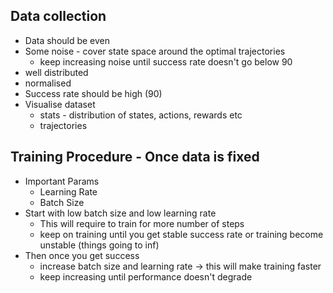 
## Data collection
- Data should be even
- Some noise - cover state space around the optimal trajectories
	- keep increasing noise until success rate doesn't go below 90
- well distributed
- normalised
- Success rate should be high (90)
- Visualise dataset 
	- stats - distribution of states, actions, rewards etc
	- trajectories

## Training Procedure - Once data is fixed
- Important Params
	- Learning Rate
	- Batch Size
- Start with low batch size and low learning rate
	- This will require to train for more number of steps
	- keep on training until you get stable success rate or training become unstable (things going to inf)
- Then once you get success
	- increase batch size and learning rate -> this will make training faster
	- keep increasing until performance doesn't degrade
